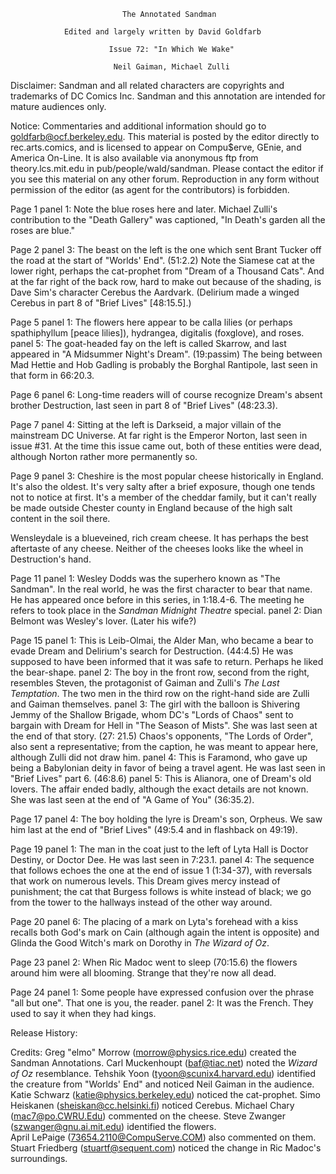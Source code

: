                              The Annotated Sandman

                Edited and largely written by David Goldfarb

                          Issue 72: "In Which We Wake"

                           Neil Gaiman, Michael Zulli

Disclaimer:  Sandman and all related characters are copyrights and trademarks
of DC Comics Inc.  Sandman and this annotation are intended for mature
audiences only.

Notice:  Commentaries and additional information should go to
goldfarb@ocf.berkeley.edu. This material is posted by the editor directly 
to rec.arts.comics, and is licensed to appear on Compu$erve, GEnie, and 
America On-Line.  It is also available via anonymous ftp from 
theory.lcs.mit.edu in pub/people/wald/sandman.  Please contact the editor 
if you see this material on any other forum.  Reproduction 
in any form without permission of the editor (as agent for the contributors) 
is forbidden.

Page 1 panel 1: Note the blue roses here and later.  Michael Zulli's 
contribution to the "Death Gallery" was captioned, "In Death's garden all the
roses are blue." 
 
Page 2 panel 3: The beast on the left is the one which sent Brant Tucker
off the road at the start of "Worlds' End".  (51:2.2)  Note the Siamese
cat at the lower right, perhaps the cat-prophet from "Dream of a Thousand
Cats".  And at the far right of the back row, hard to make out because of
the shading, is Dave Sim's character Cerebus the Aardvark.  (Delirium made
a winged Cerebus in part 8 of "Brief Lives" [48:15.5].)

Page 5 panel 1: The flowers here appear to be calla lilies (or perhaps
spathiphyllum [peace lilies]), hydrangea, digitalis (foxglove), and roses.
       panel 5: The goat-headed fay on the left is called Skarrow, and
last appeared in "A Midsummer Night's Dream". (19:passim)  The being between
Mad Hettie and Hob Gadling is probably the Borghal Rantipole, last seen in 
that form in 66:20.3.

Page 6 panel 6: Long-time readers will of course recognize Dream's absent
brother Destruction, last seen in part 8 of "Brief Lives" (48:23.3).

Page 7 panel 4: Sitting at the left is Darkseid, a major villain of the 
mainstream DC Universe.  At far right is the Emperor Norton, last seen in 
issue #31.  At the time this issue came out, both of these entities were dead,
although Norton rather more permanently so.

Page 9 panel 3: Cheshire is the most popular cheese historically in England. 
It's also the oldest. It's very salty after a brief exposure, though one tends
not to notice at first. It's a member of the cheddar family, but it can't 
really be made outside Chester county in England because of the high salt 
content in the soil there.

Wensleydale is a blueveined, rich cream cheese. It has perhaps the best
aftertaste of any cheese.  Neither of the cheeses looks like the wheel in Destruction's hand.

Page 11 panel 1: Wesley Dodds was the superhero known as "The Sandman".  In 
the real world, he was the first character to bear that name.  He has appeared
once before in this series, in 1:18.4-6.  The meeting he refers to took place 
in the _Sandman Midnight Theatre_ special.
        panel 2: Dian Belmont was Wesley's lover.  (Later his wife?)

Page 15 panel 1: This is Leib-Olmai, the Alder Man, who became a bear to evade
Dream and Delirium's search for Destruction. (44:4.5)  He was supposed to have
been informed that it was safe to return.  Perhaps he liked the bear-shape.
        panel 2: The boy in the front row, second from the right, resembles 
Steven, the protagonist of Gaiman and Zulli's _The Last Temptation_.  The two
men in the third row on the right-hand side are Zulli and Gaiman themselves.
        panel 3: The girl with the balloon is Shivering Jemmy of the Shallow
Brigade, whom DC's "Lords of Chaos" sent to bargain with Dream for Hell
in "The Season of Mists".  She was last seen at the end of that story. (27:
21.5)  Chaos's opponents, "The Lords of Order", also sent a representative;
from the caption, he was meant to appear here, although Zulli did not draw
him.
        panel 4: This is Faramond, who gave up being a Babylonian deity in
favor of being a travel agent.  He was last seen in "Brief Lives" part 6.
(46:8.6)
        panel 5: This is  Alianora, one of Dream's old lovers.  The affair 
ended badly, although the exact details are not known.  She was last seen at 
the end of "A Game of You" (36:35.2).

Page 17 panel 4: The boy holding the lyre is Dream's son, Orpheus.  We saw
him last at the end of "Brief Lives" (49:5.4 and in flashback on 49:19).

Page 19 panel 1: The man in the coat just to the left of Lyta Hall is
Doctor Destiny, or Doctor Dee.  He was last seen in 7:23.1.
        panel 4: The sequence that follows echoes the one at the end of
issue 1 (1:34-37), with reversals that work on numerous levels.  This
Dream gives mercy instead of punishment; the cat that Burgess follows is
white instead of black; we go from the tower to the hallways instead of
the other way around.

Page 20 panel 6: The placing of a mark on Lyta's forehead with a kiss
recalls both God's mark on Cain (although again the intent is opposite)
and Glinda the Good Witch's mark on Dorothy in _The Wizard of Oz_.

Page 23 panel 2: When Ric Madoc went to sleep (70:15.6) the flowers around
him were all blooming.  Strange that they're now all dead.

Page 24 panel 1: Some people have expressed confusion over the phrase "all
but one".  That one is you, the reader.
        panel 2: It was the French.  They used to say it when they had kings.
             
Release History:

Credits:
	Greg "elmo" Morrow (morrow@physics.rice.edu) created the Sandman
Annotations.
	Carl Muckenhoupt (baf@tiac.net) noted the _Wizard of Oz_ resemblance.
	Tehshik Yoon (tyoon@scunix4.harvard.edu) identified the creature from
"Worlds' End" and noticed Neil Gaiman in the audience.
	Katie Schwarz (katie@physics.berkeley.edu) noticed the cat-prophet.
	Simo Heiskanen (sheiskan@cc.helsinki.fi) noticed Cerebus.
	Michael Chary (mac7@po.CWRU.Edu) commented on the cheese.
	Steve Zwanger (szwanger@gnu.ai.mit.edu) identified the flowers.  
April LePaige (73654.2110@CompuServe.COM) also commented on them.
	Stuart Friedberg (stuartf@sequent.com) noticed the change in Ric Madoc's
surroundings.
